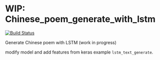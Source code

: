 # WIP: Chinese_poem_generate_with_lstm

[![Build Status](https://travis-ci.org/MaticsL/Chinese_poem_generate_with_lstm.svg?branch=master)](https://travis-ci.org/MaticsL/Chinese_poem_generate_with_lstm)

Generate Chinese poem with LSTM (work in progress)

modify model and add features from keras example `lstm_text_generate`.
